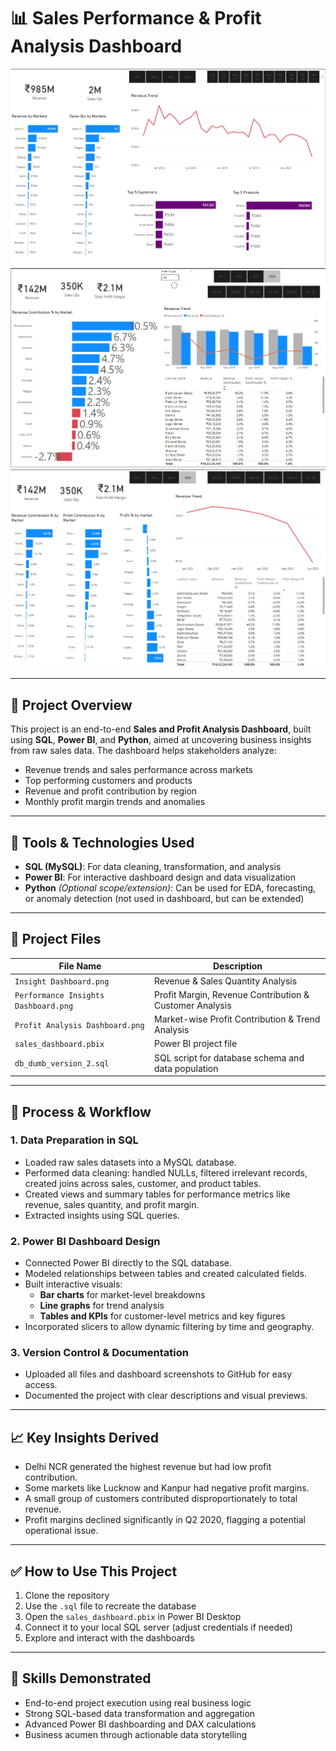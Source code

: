 # 📊 Sales Performance & Profit Analysis Dashboard

![Insight Dashboard](./Insight%20Dashboard.png)
![Performance Insights Dashboard](./Performance%20Insights%20Dashboard.png)
![Profit Analysis Dashboard](./Profit%20Analysis%20Dashboard.png)

---

## 🚀 Project Overview

This project is an end-to-end **Sales and Profit Analysis Dashboard**, built using **SQL**, **Power BI**, and **Python**, aimed at uncovering business insights from raw sales data. The dashboard helps stakeholders analyze:

- Revenue trends and sales performance across markets
- Top performing customers and products
- Revenue and profit contribution by region
- Monthly profit margin trends and anomalies

---

## 📌 Tools & Technologies Used

- **SQL (MySQL)**: For data cleaning, transformation, and analysis
- **Power BI**: For interactive dashboard design and data visualization
- **Python** *(Optional scope/extension)*: Can be used for EDA, forecasting, or anomaly detection (not used in dashboard, but can be extended)

---

## 📂 Project Files

| File Name                         | Description                                              |
|----------------------------------|----------------------------------------------------------|
| `Insight Dashboard.png`          | Revenue & Sales Quantity Analysis                        |
| `Performance Insights Dashboard.png` | Profit Margin, Revenue Contribution & Customer Analysis |
| `Profit Analysis Dashboard.png`  | Market-wise Profit Contribution & Trend Analysis         |
| `sales_dashboard.pbix`           | Power BI project file                                    |
| `db_dumb_version_2.sql`          | SQL script for database schema and data population       |

---

## 🔧 Process & Workflow

### 1. Data Preparation in SQL
- Loaded raw sales datasets into a MySQL database.
- Performed data cleaning: handled NULLs, filtered irrelevant records, created joins across sales, customer, and product tables.
- Created views and summary tables for performance metrics like revenue, sales quantity, and profit margin.
- Extracted insights using SQL queries.

### 2. Power BI Dashboard Design
- Connected Power BI directly to the SQL database.
- Modeled relationships between tables and created calculated fields.
- Built interactive visuals:
  - **Bar charts** for market-level breakdowns
  - **Line graphs** for trend analysis
  - **Tables and KPIs** for customer-level metrics and key figures
- Incorporated slicers to allow dynamic filtering by time and geography.

### 3. Version Control & Documentation
- Uploaded all files and dashboard screenshots to GitHub for easy access.
- Documented the project with clear descriptions and visual previews.

---

## 📈 Key Insights Derived

- Delhi NCR generated the highest revenue but had low profit contribution.
- Some markets like Lucknow and Kanpur had negative profit margins.
- A small group of customers contributed disproportionately to total revenue.
- Profit margins declined significantly in Q2 2020, flagging a potential operational issue.

---

## ✅ How to Use This Project

1. Clone the repository
2. Use the `.sql` file to recreate the database
3. Open the `sales_dashboard.pbix` in Power BI Desktop
4. Connect it to your local SQL server (adjust credentials if needed)
5. Explore and interact with the dashboards

---

## 🧠 Skills Demonstrated

- End-to-end project execution using real business logic
- Strong SQL-based data transformation and aggregation
- Advanced Power BI dashboarding and DAX calculations
- Business acumen through actionable data storytelling
